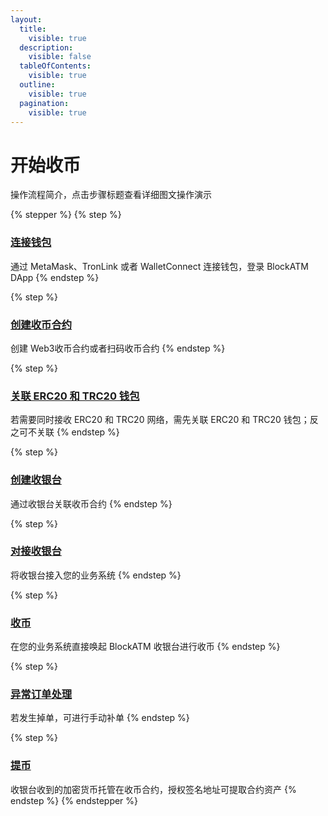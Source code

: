 ```yaml
---
layout:
  title:
    visible: true
  description:
    visible: false
  tableOfContents:
    visible: true
  outline:
    visible: true
  pagination:
    visible: true
---
```


# 开始收币

操作流程简介，点击步骤标题查看详细图文操作演示

{% stepper %}
{% step %}
### [连接钱包](broken-reference)

通过 MetaMask、TronLink 或者 WalletConnect 连接钱包，登录 BlockATM DApp
{% endstep %}

{% step %}
### [创建收币合约](chuang-jian-shou-bi-zhi-neng-he-yue.md)

创建 Web3收币合约或者扫码收币合约
{% endstep %}

{% step %}
### [关联 ERC20 和 TRC20 钱包](broken-reference)

若需要同时接收 ERC20 和 TRC20 网络，需先关联 ERC20 和 TRC20 钱包；反之可不关联
{% endstep %}

{% step %}
### [创建收银台](chuang-jian-shou-yin-tai.md)

通过收银台关联收币合约
{% endstep %}

{% step %}
### [对接收银台](dui-jie-shou-yin-tai.md)

将收银台接入您的业务系统
{% endstep %}

{% step %}
### [收币](shou-bi.md)

在您的业务系统直接唤起 BlockATM 收银台进行收币
{% endstep %}

{% step %}
### [异常订单处理](yi-chang-ding-dan-chu-li.md)

若发生掉单，可进行手动补单
{% endstep %}

{% step %}
### [提币](broken-reference)

收银台收到的加密货币托管在收币合约，授权签名地址可提取合约资产
{% endstep %}
{% endstepper %}
